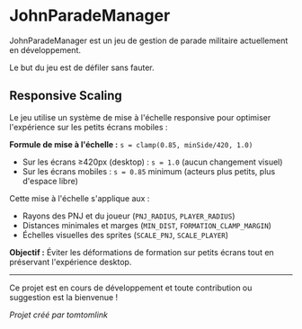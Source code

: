 # JohnParadeManager

JohnParadeManager est un jeu de gestion de parade militaire actuellement en développement.

Le but du jeu est de défiler sans fauter.

## Responsive Scaling

Le jeu utilise un système de mise à l'échelle responsive pour optimiser l'expérience sur les petits écrans mobiles :

**Formule de mise à l'échelle :** `s = clamp(0.85, minSide/420, 1.0)`

- Sur les écrans ≥420px (desktop) : `s = 1.0` (aucun changement visuel)
- Sur les écrans mobiles : `s = 0.85` minimum (acteurs plus petits, plus d'espace libre)

Cette mise à l'échelle s'applique aux :
- Rayons des PNJ et du joueur (`PNJ_RADIUS`, `PLAYER_RADIUS`)
- Distances minimales et marges (`MIN_DIST`, `FORMATION_CLAMP_MARGIN`)
- Échelles visuelles des sprites (`SCALE_PNJ`, `SCALE_PLAYER`)

**Objectif :** Éviter les déformations de formation sur petits écrans tout en préservant l'expérience desktop.

---

Ce projet est en cours de développement et toute contribution ou suggestion est la bienvenue !

*Projet créé par tomtomlink*
